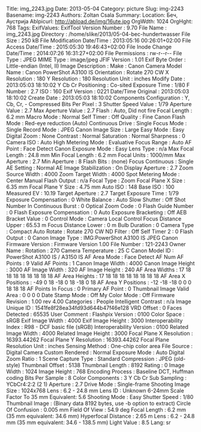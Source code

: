 Title: img_2243.jpg
Date: 2013-05-04
Category: picture
Slug: img-2243
Basename: img-2243
Authors: Zoltan Csala
Summary:
Location: Беч, Аустрија
Ablpicurl: http://abload.de/img/16ute.jpg
OrgWdth: 1024
OrgHght: 768
Tags:
ExifValues: ExifTool Version Number : 9.70
            File Name : img_2243.jpg
            Directory : /home/slike/2013/05-04-bec-hundertwasser
            File Size : 250 kB
            File Modification Date/Time : 2013:05:16 00:26:01+02:00
            File Access Date/Time : 2015:05:30 19:46:43+02:00
            File Inode Change Date/Time : 2014:07:26 16:31:27+02:00
            File Permissions : rw-r--r--
            File Type : JPEG
            MIME Type : image/jpeg
            JFIF Version : 1.01
            Exif Byte Order : Little-endian (Intel, II)
            Image Description :
            Make : Canon
            Camera Model Name : Canon PowerShot A3100 IS
            Orientation : Rotate 270 CW
            X Resolution : 180
            Y Resolution : 180
            Resolution Unit : inches
            Modify Date : 2013:05:03 18:10:02
            Y Cb Cr Positioning : Co-sited
            Exposure Time : 1/80
            F Number : 2.7
            ISO : 160
            Exif Version : 0221
            Date/Time Original : 2013:05:03 18:10:02
            Create Date : 2013:05:03 18:10:02
            Components Configuration : Y, Cb, Cr, -
            Compressed Bits Per Pixel : 3
            Shutter Speed Value : 1/79
            Aperture Value : 2.7
            Max Aperture Value : 2.7
            Flash : Auto, Did not fire
            Focal Length : 6.2 mm
            Macro Mode : Normal
            Self Timer : Off
            Quality : Fine
            Canon Flash Mode : Red-eye reduction (Auto)
            Continuous Drive : Single
            Focus Mode : Single
            Record Mode : JPEG
            Canon Image Size : Large
            Easy Mode : Easy
            Digital Zoom : None
            Contrast : Normal
            Saturation : Normal
            Sharpness : 0
            Camera ISO : Auto High
            Metering Mode : Evaluative
            Focus Range : Auto
            AF Point : Face Detect
            Canon Exposure Mode : Easy
            Lens Type : n/a
            Max Focal Length : 24.8 mm
            Min Focal Length : 6.2 mm
            Focal Units : 1000/mm
            Max Aperture : 2.7
            Min Aperture : 8
            Flash Bits : (none)
            Focus Continuous : Single
            AE Setting : Normal AE
            Image Stabilization : On
            Display Aperture : 2.7
            Zoom Source Width : 4000
            Zoom Target Width : 4000
            Spot Metering Mode : Center
            Manual Flash Output : n/a
            Focal Type : Zoom
            Focal Plane X Size : 6.35 mm
            Focal Plane Y Size : 4.75 mm
            Auto ISO : 148
            Base ISO : 100
            Measured EV : 10.19
            Target Aperture : 2.7
            Target Exposure Time : 1/79
            Exposure Compensation : 0
            White Balance : Auto
            Slow Shutter : Off
            Shot Number In Continuous Burst : 0
            Optical Zoom Code : 0
            Flash Guide Number : 0
            Flash Exposure Compensation : 0
            Auto Exposure Bracketing : Off
            AEB Bracket Value : 0
            Control Mode : Camera Local Control
            Focus Distance Upper : 65.53 m
            Focus Distance Lower : 0 m
            Bulb Duration : 0
            Camera Type : Compact
            Auto Rotate : Rotate 270 CW
            ND Filter : Off
            Self Timer 2 : 0
            Flash Output : 0
            Canon Image Type : IMG:PowerShot A3100 IS JPEG
            Canon Firmware Version : Firmware Version 1.00
            File Number : 121-2243
            Owner Name :
            Rotation : 270
            Camera Temperature : 25 C
            Canon Model ID : PowerShot A3100 IS / A3150 IS
            AF Area Mode : Face Detect AF
            Num AF Points : 9
            Valid AF Points : 1
            Canon Image Width : 4000
            Canon Image Height : 3000
            AF Image Width : 320
            AF Image Height : 240
            AF Area Widths : 17 18 18 18 18 18 18 18 18
            AF Area Heights : 17 18 18 18 18 18 18 18 18
            AF Area X Positions : -49 0 18 -18 0 18 -18 0 18
            AF Area Y Positions : -12 -18 -18 0 0 0 18 18 18
            AF Points In Focus : 0
            Primary AF Point : 0
            Thumbnail Image Valid Area : 0 0 0 0
            Date Stamp Mode : Off
            My Color Mode : Off
            Firmware Revision : 1.00 rev 4.00
            Categories : People
            Intelligent Contrast : n/a
            Image Unique ID : 1541fe8f28ea34fd93d644b47f46e128
            VRD Offset : 0
            Faces Detected : 65535
            User Comment :
            Flashpix Version : 0100
            Color Space : sRGB
            Exif Image Width : 4000
            Exif Image Height : 3000
            Interoperability Index : R98 - DCF basic file (sRGB)
            Interoperability Version : 0100
            Related Image Width : 4000
            Related Image Height : 3000
            Focal Plane X Resolution : 16393.44262
            Focal Plane Y Resolution : 16393.44262
            Focal Plane Resolution Unit : inches
            Sensing Method : One-chip color area
            File Source : Digital Camera
            Custom Rendered : Normal
            Exposure Mode : Auto
            Digital Zoom Ratio : 1
            Scene Capture Type : Standard
            Compression : JPEG (old-style)
            Thumbnail Offset : 5138
            Thumbnail Length : 8192
            Rating : 0
            Image Width : 1024
            Image Height : 768
            Encoding Process : Baseline DCT, Huffman coding
            Bits Per Sample : 8
            Color Components : 3
            Y Cb Cr Sub Sampling : YCbCr4:2:2 (2 1)
            Aperture : 2.7
            Drive Mode : Single-frame Shooting
            Image Size : 1024x768
            Lens : 6.2 - 24.8 mm
            Lens ID : Unknown 6-24mm
            Scale Factor To 35 mm Equivalent: 5.6
            Shooting Mode : Easy
            Shutter Speed : 1/80
            Thumbnail Image : (Binary data 8192 bytes, use -b option to extract)
            Circle Of Confusion : 0.005 mm
            Field Of View : 54.9 deg
            Focal Length : 6.2 mm (35 mm equivalent: 34.6 mm)
            Hyperfocal Distance : 2.65 m
            Lens : 6.2 - 24.8 mm (35 mm equivalent: 34.6 - 138.5 mm)
            Light Value : 8.5
Lang: sr

